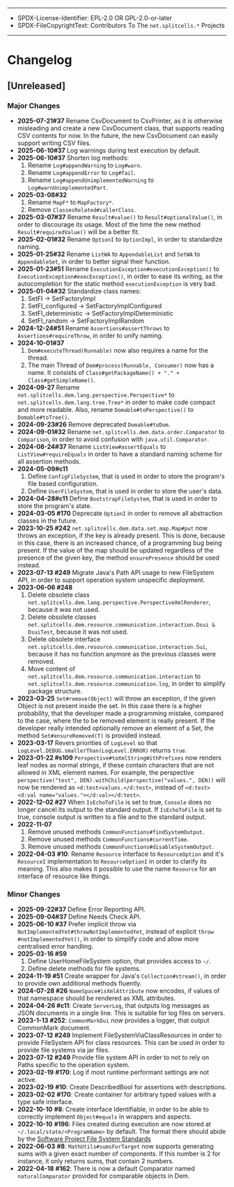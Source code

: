 ----
* SPDX-License-Identifier: EPL-2.0 OR GPL-2.0-or-later
* SPDX-FileCopyrightText: Contributors To The `net.splitcells.*` Projects
----
# Changelog
## [Unreleased]
### Major Changes
* **2025-07-21\#37** Rename CsvDocument to CsvPrinter, as it is otherwise misleading and create a new CsvDocument class,
  that supports reading CSV contents for now.
  In the future, the new CsvDocument can easily support writing CSV files.
* **2025-06-10\#37** Log warnings during test execution by default.
* **2025-06-10\#37** Shorten log methods:
    1. Rename `Log#appendWarning` to `Log#warn`.
    2. Rename `Log#appendError` to `Log#fail`.
    3. Rename `Log#appendUnimplementedWarning` to `Log#warnUnimplementedPart`.
* **2025-03-08\#32**
    1. Rename `MapF*` to `MapFactory*`.
    2. Remove `ClassesRelated#callerClass`.
* **2025-03-07\#37** Rename `Result#value()` to `Result#optionalValue()`, in order to discourage its usage.
  Most of the time the new method `Result#requiredValue()` will be a better fit.
* **2025-02-01\#32** Rename `OptionI` to `OptionImpl`, in order to standardize naming.
* **2025-01-25\#32** Rename `ListWA` to `AppendableList` and `SetWA` to `AppendableSet`,
  in order to better signal their function.
* **2025-01-23\#51** Rename `ExecutionException#executionException()` to `ExecutionException#execException()`,
  in order to ease its writing,
  as the autocompletion for the static method `executionException` is very bad.
* **2025-01-04\#32** Standardize class names:
    1. SetFI -> SetFactoryImpl
    2. SetFI_configured -> SetFactoryImplConfigured
    3. SetFI_deterministic -> SetFactoryImplDeterministic
    4. SetFI_random -> SetFactoryImplRandom
* **2024-12-24\#51** Rename `Assertions#assertThrows` to `Assertions#requireThrow`,
  in order to unify naming.
* **2024-10-01\#37**
    1. `Dem#executeThread(Runnable)` now also requires a name for the thread.
    2. The main Thread of `Dem#process(Runnable, Consumer)` now has a name.
      It consists of `Class#getPackageName() + "." + Class#getSimpleName()`.
* **2024-09-27** Rename `net.splitcells.dem.lang.perspective.Perspective*`
  to `net.splitcells.dem.lang.tree.Tree*` in order to make code compact and more readable.
  Also, rename `Domable#toPerspective()` to `Domable#toTree()`.
* **2024-09-23\#26** Remove deprecated `Domable#toDom`.
* **2024-09-01\#32** Rename `net.splitcells.dem.data.order.Comparator` to `Comparison`,
  in order to avoid confusion with `java.util.Comparator`.
* **2024-08-24\#37** Rename `ListView#assertEquals` to `ListView#requireEquals` in order
  to have a standard naming scheme for all assertion methods.
* **2024-05-09\#c11**
  1. Define `ConfigFileSystem`, that is used in order to store the program's file based configuration.
  2. Define `UserFileSystem`, that is used in order to store the user's data.
* **2024-04-28\#c11** Define `BootstrapFileSystem`, that is used in order to store the program's state.
* **2024-03-05 \#170** Deprecate `OptionI` in order to remove all abstraction classes in the future.
* **2023-10-25 \#242** `net.splitcells.dem.data.set.map.Map#put` now throws an exception,
    if the key is already present.
    This is done, because in this case, there is an increased chance, of a programming bug being present.
    If the value of the map should be updated regardless of the presence of the given key,
    the method `ensurePresence` should be used instead.
* **2023-07-13 \#249** Migrate Java's Path API usage to new FileSystem API,
  in order to support operation system unspecific deployment.
* **2023-06-06 \#248**
  1. Delete obsolete class `net.splitcells.dem.lang.perspective.PerspectiveXmlRenderer`,
     because it was not used.
  2. Delete obsolete classes `net.splitcells.dem.resource.communication.interaction.Dsui & DsuiTest`,
     because it was not used.
  3. Delete obsolete interface `net.splitcells.dem.resource.communication.interaction.Sui`,
     because it has no function anymore as the previous classes were removed.
  4. Move content of `net.splitcells.dem.resource.communication.interaction` to
     `net.splitcells.dem.resource.communication.log`,
     in order to simplify package structure.
* **2023-03-25** `Set#remove(Object)` will throw an exception,
  if the given Object is not present inside the set.
  In this case there is a higher probability, that the developer made a programming mistake,
  compared to the case, where the to be removed element is really present.
  If the developer really intended optionally remove an element of a Set,
  the method `Set#ensureRemoved(T)` is provided instead.
* **2023-03-17** Revers priorities of `LogLevel` so that `LogLevel.DEBUG.smallerThan(LogLevel.ERROR)` returns `true`. 
* **2023-01-22 \#s109** `Perspective#toXmlStringWithPrefixes` now renders leaf nodes as normal strings,
  if these contain characters that are not allowed in XML element names.
  For example, the perspective `perspective("test", DEN).withChild(perspective("values.", DEN))` will now be rendered as `<d:test>values.</d:test>`,
  instead of `<d:test><d:val name="values."></d:val></d:test>`.
* **2022-12-02 \#27** When `IsEchoToFile` is set to true,
  `Console` does no longer cancel its output to the standard output.
  If `IsEchoToFile` is set to true, console output is written to a file and to the standard output.
* **2022-11-07**
   1. Remove unused methods `CommonFunctions#findSystemOutput`.
   2. Remove unused methods `CommonFunctions#currentTime`.
   3. Remove unused methods `CommonFunctions#disableSystemOutput`.
* **2022-04-03** **\#10**: Rename `Resource` interface to `ResourceOption` and it's `ResourceI`
     implementation to `ResourceOptionI` in order to clarify its meaning.
     This also makes it possible to use the name `Resource` for an interface
     of resource like things.
### Minor Changes
* **2025-09-22\#37** Define Error Reporting API.
* **2025-09-04\#37** Define Needs Check API.
* **2025-06-10 \#37** Prefer implicit throw via `NotImplementedYet#throwNotImplementedYet`,
  instead of explicit `throw #notImplementedYet()`,
  in order to simplify code and allow more centralised error handling.
* **2025-03-16 \#59**
    1. Define UserHomeFileSystem option, that provides access to `~/`.
    2. Define delete methods for file systems.
* **2024-11-19 \#51** Create wrapper for Java's `Collection#stream()`,
  in order to provide own additional methods fluently.
* **2024-07-28 \#26** `NameSpace#isXmlAttribute` now encodes, if values of that namespace should be rendered as XML attributes.
* **2024-04-26 \#c11**: Create `ServerLog`, that outputs log messages as JSON documents in a single line.
  This is suitable for log files on servers.
* **2023-1-13 \#252**: `CommonMarkDui` now provides a logger, that output CommonMark document.
* **2023-07-12 \#249** Implement FileSystemViaClassResources in order to provide FileSystem API for class resources.
  This can be used in order to provide file systems via jar files.
* **2023-07-12 \#249** Provide file system API in order to not to rely on Paths specific to the operation system.
* **2023-02-19** **\#170**: Log if most runtime performant settings are not active.
* **2023-02-19** **\#10**: Create DescribedBool for assertions with descriptions.
* **2023-02-02** **\#170**: Create container for arbitrary typed values with a type safe interface.
* **2022-10-10** **\#8**: Create interface Identifiable, in order to be able to correctly implement `Object#equals` in wrappers and aspects.
* **2022-10-10** **\#196**: Files created during execution are now stored at `~/.local/state/<ProgramName>` by default.
  The format there should abide by the [Software Project File System Standards](https://splitcells.net/net/splitcells/network/guidelines/filesystem.html)
* **2022-06-03** **\#8**: `MathUtils#sumsForTarget` now supports generating sums with a given exact number of components.
  If this number is 2 for instance, it only returns sums, that contain 2 numbers.
* **2022-04-18** **\#162**: There is now a default Comparator named `naturalComparator` provided for comparable objects in Dem.